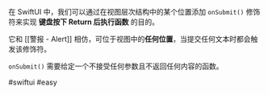 在 SwiftUI 中，我们可以通过在视图层次结构中的某个位置添加 `onSubmit()` 修饰符来实现 **键盘按下 Return 后执行函数** 的目的。

它和 [[警报 - Alert]] 相仿，可位于视图中的**任何位置**，当提交任何文本时都会触发该修饰符。

`onSubmit()` 需要给定一个不接受任何参数且不返回任何内容的函数。

#swiftui #easy 